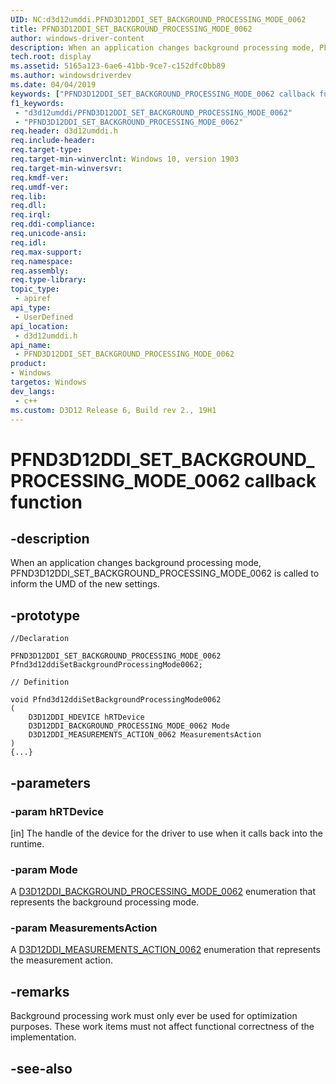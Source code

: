 ```yaml
---
UID: NC:d3d12umddi.PFND3D12DDI_SET_BACKGROUND_PROCESSING_MODE_0062
title: PFND3D12DDI_SET_BACKGROUND_PROCESSING_MODE_0062
author: windows-driver-content
description: When an application changes background processing mode, PFND3D12DDI_SET_BACKGROUND_PROCESSING_MODE_0062 is called to inform the UMD of the new settings.
tech.root: display
ms.assetid: 5165a123-6ae6-41bb-9ce7-c152dfc0bb89
ms.author: windowsdriverdev
ms.date: 04/04/2019
keywords: ["PFND3D12DDI_SET_BACKGROUND_PROCESSING_MODE_0062 callback function"]
f1_keywords:
 - "d3d12umddi/PFND3D12DDI_SET_BACKGROUND_PROCESSING_MODE_0062"
 - "PFND3D12DDI_SET_BACKGROUND_PROCESSING_MODE_0062"
req.header: d3d12umddi.h
req.include-header:
req.target-type:
req.target-min-winverclnt: Windows 10, version 1903
req.target-min-winversvr:
req.kmdf-ver:
req.umdf-ver:
req.lib:
req.dll:
req.irql: 
req.ddi-compliance:
req.unicode-ansi:
req.idl:
req.max-support:
req.namespace:
req.assembly:
req.type-library: 
topic_type: 
 - apiref
api_type: 
 - UserDefined
api_location: 
 - d3d12umddi.h
api_name: 
 - PFND3D12DDI_SET_BACKGROUND_PROCESSING_MODE_0062
product:
- Windows
targetos: Windows
dev_langs:
 - c++
ms.custom: D3D12 Release 6, Build rev 2., 19H1
---
```


# PFND3D12DDI_SET_BACKGROUND_PROCESSING_MODE_0062 callback function

## -description

When an application changes background processing mode, PFND3D12DDI_SET_BACKGROUND_PROCESSING_MODE_0062 is called to inform the UMD of the new settings.

## -prototype

```
//Declaration

PFND3D12DDI_SET_BACKGROUND_PROCESSING_MODE_0062 Pfnd3d12ddiSetBackgroundProcessingMode0062; 

// Definition

void Pfnd3d12ddiSetBackgroundProcessingMode0062 
(
	D3D12DDI_HDEVICE hRTDevice
	D3D12DDI_BACKGROUND_PROCESSING_MODE_0062 Mode
	D3D12DDI_MEASUREMENTS_ACTION_0062 MeasurementsAction
)
{...}

```

## -parameters

### -param hRTDevice

[in] The handle of the device for the driver to use when it calls back into the runtime.

### -param Mode

A [D3D12DDI_BACKGROUND_PROCESSING_MODE_0062](ne-d3d12umddi-d3d12ddi_background_processing_mode_0062.md) enumeration that represents the background processing mode.

### -param MeasurementsAction

A [D3D12DDI_MEASUREMENTS_ACTION_0062](ne-d3d12umddi-d3d12ddi_measurements_action_0062.md) enumeration that represents the measurement action.

## -remarks

Background processing work must only ever be used for optimization purposes. These work items must not affect functional correctness of the implementation.

## -see-also
